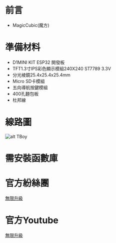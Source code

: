 # 前言
* MagicCubic(魔方)

# 準備材料
* D1MINI KIT ESP32 開發板
* TFT1.3寸IPS彩色顯示模組240X240 ST7789 3.3V
* 分光棱鏡25.4x25.4x25.4mm
* Micro SD卡模組
* 五向導航按鍵模組
* 400孔麵包板
* 杜邦線

# 線路圖
![alt TBoy](https://github.com/channel2007/TBoy_ZooCube/blob/master/Images/WiringDiagram.png "WiringDiagram")

# 需安裝函數庫

# 官方紛絲團 
[無限升級](https://www.facebook.com/unlimited.upgrade/posts/2840132506240869?notif_id=1617421138749926&notif_t=page_post_reaction&ref=notif)

# 官方Youtube
[無限升級](https://www.youtube.com/channel/UC4reRKznNk1CcjZfxKUdMuw)
